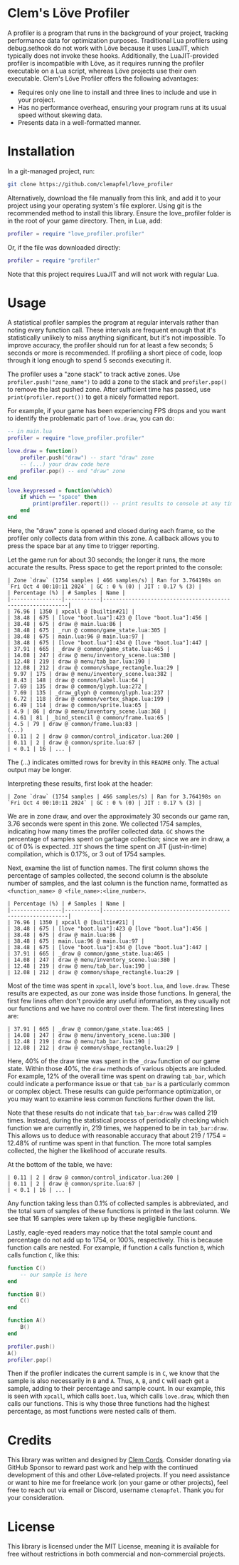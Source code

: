 # Clem's Löve Profiler

A profiler is a program that runs in the background of your project, tracking performance data for optimization purposes. Traditional Lua profilers using debug.sethook do not work with Löve because it uses LuaJIT, which typically does not invoke these hooks. Additionally, the LuaJIT-provided profiler is incompatible with Löve, as it requires running the profiler executable on a Lua script, whereas Löve projects use their own executable. Clem's Löve Profiler offers the following advantages:

+ Requires only one line to install and three lines to include and use in your project.
+ Has no performance overhead, ensuring your program runs at its usual speed without skewing data.
+ Presents data in a well-formatted manner.

# Installation

In a git-managed project, run:

```bash
git clone https://github.com/clemapfel/love_profiler
```

Alternatively, download the file manually from this link, and add it to your project using your operating system's file explorer. Using git is the recommended method to install this library. Ensure the love_profiler folder is in the root of your game directory. Then, in Lua, add:

```lua
profiler = require "love_profiler.profiler"
```

Or, if the file was downloaded directly:

```lua
profiler = require "profiler"
```

Note that this project requires LuaJIT and will not work with regular Lua.

# Usage

A statistical profiler samples the program at regular intervals rather than noting every function call. These intervals are frequent enough that it's statistically unlikely to miss anything significant, but it's not impossible. To improve accuracy, the profiler should run for at least a few seconds; 5 seconds or more is recommended. If profiling a short piece of code, loop through it long enough to spend 5 seconds executing it.

The profiler uses a "zone stack" to track active zones. Use `profiler.push("zone_name")` to add a zone to the stack and `profiler.pop()` to remove the last pushed zone. After sufficient time has passed, use `print(profiler.report())` to get a nicely formatted report.

For example, if your game has been experiencing FPS drops and you want to identify the problematic part of `love.draw`, you can do:

```lua
-- in main.lua
profiler = require "love_profiler.profiler"

love.draw = function()
    profiler.push("draw") -- start "draw" zone
    -- (...) your draw code here
    profiler.pop() -- end "draw" zone
end

love.keypressed = function(which)
    if which == "space" then
        print(profiler.report()) -- print results to console at any time 
    end
end
```

Here, the "draw" zone is opened and closed during each frame, so the profiler only collects data from within this zone. A callback allows you to press the space bar at any time to trigger reporting. 

Let the game run for about 30 seconds; the longer it runs, the more accurate the results. Press space to get the report printed to the console:

```
| Zone `draw` (1754 samples | 466 samples/s) | Ran for 3.764198s on `Fri Oct 4 00:10:11 2024` | GC : 0 % (0) | JIT : 0.17 % (3) |
| Percentage (%) | # Samples | Name |
|----------------|-----------|-----------------------------------------------------------|
| 76.96 | 1350 | xpcall @ [builtin#21] |
| 38.48 | 675 | [love "boot.lua"]:423 @ [love "boot.lua"]:456 |
| 38.48 | 675 | draw @ main.lua:86 |
| 38.48 | 675 | _run @ common/game_state.lua:305 |
| 38.48 | 675 | main.lua:96 @ main.lua:97 |
| 38.48 | 675 | [love "boot.lua"]:434 @ [love "boot.lua"]:447 |
| 37.91 | 665 | _draw @ common/game_state.lua:465 |
| 14.08 | 247 | draw @ menu/inventory_scene.lua:380 |
| 12.48 | 219 | draw @ menu/tab_bar.lua:190 |
| 12.08 | 212 | draw @ common/shape_rectangle.lua:29 |
| 9.97 | 175 | draw @ menu/inventory_scene.lua:382 |
| 8.43 | 148 | draw @ common/label.lua:64 |
| 7.69 | 135 | draw @ common/glyph.lua:272 |
| 7.69 | 135 | _draw_glyph @ common/glyph.lua:237 |
| 6.72 | 118 | draw @ common/vertex_shape.lua:199 |
| 6.49 | 114 | draw @ common/sprite.lua:65 |
| 4.9 | 86 | draw @ menu/inventory_scene.lua:368 |
| 4.61 | 81 | _bind_stencil @ common/frame.lua:65 |
| 4.5 | 79 | draw @ common/frame.lua:83 |
(...)
| 0.11 | 2 | draw @ common/control_indicator.lua:200 |
| 0.11 | 2 | draw @ common/sprite.lua:67 |
| < 0.1 | 16 | ... |
```

The (...) indicates omitted rows for brevity in this `README` only. The actual output may be longer.

Interpreting these results, first look at the header:

```
| Zone `draw` (1754 samples | 466 samples/s) | Ran for 3.764198s on `Fri Oct 4 00:10:11 2024` | GC : 0 % (0) | JIT : 0.17 % (3) |
```

We are in zone draw, and over the approximately 30 seconds our game ran, 3.76 seconds were spent in this zone. We collected 1754 samples, indicating how many times the profiler collected data. `GC` shows the percentage of samples spent on garbage collection; since we are in draw, a `GC` of 0% is expected. `JIT` shows the time spent on JIT (just-in-time) compilation, which is 0.17%, or 3 out of 1754 samples.

Next, examine the list of function names. The first column shows the percentage of samples collected, the second column is the absolute number of samples, and the last column is the function name, formatted as `<function_name> @ <file_name>:<line_number>`.

```
| Percentage (%) | # Samples | Name |
|----------------|-----------|-----------------------------------------------------------|
| 76.96 | 1350 | xpcall @ [builtin#21] |
| 38.48 | 675 | [love "boot.lua"]:423 @ [love "boot.lua"]:456 |
| 38.48 | 675 | draw @ main.lua:86 |
| 38.48 | 675 | main.lua:96 @ main.lua:97 |
| 38.48 | 675 | [love "boot.lua"]:434 @ [love "boot.lua"]:447 |
| 37.91 | 665 | _draw @ common/game_state.lua:465 |
| 14.08 | 247 | draw @ menu/inventory_scene.lua:380 |
| 12.48 | 219 | draw @ menu/tab_bar.lua:190 |
| 12.08 | 212 | draw @ common/shape_rectangle.lua:29 |
```

Most of the time was spent in `xpcall`, love's `boot.lua`, and `love.draw`. These results are expected, as our zone was inside those functions. In general, the first few lines often don't provide any useful information, as they usually not our functions and we have no control over them. The first interesting lines are:

```
| 37.91 | 665 | _draw @ common/game_state.lua:465 |
| 14.08 | 247 | draw @ menu/inventory_scene.lua:380 |
| 12.48 | 219 | draw @ menu/tab_bar.lua:190 |
| 12.08 | 212 | draw @ common/shape_rectangle.lua:29 |
```

Here, 40% of the draw time was spent in the `_draw` function of our game state. Within those 40%, the `draw` methods of various objects are included. For example, 12% of the overall time was spent on drawing `tab_bar`, which could indicate a performance issue or that `tab_bar` is a particularly common or complex object. These results can guide performance optimization, or you may want to examine less common functions further down the list.

Note that these results do not indicate that `tab_bar:draw` was called 219 times. Instead, during the statistical process of periodically checking which function we are currently in, 219 times, we happened to be in `tab_bar:draw`. This allows us to deduce with reasonable accuracy that about 219 / 1754 = 12.48% of runtime was spent in that function. The more total samples collected, the higher the likelihood of accurate results.

At the bottom of the table, we have:

```
| 0.11 | 2 | draw @ common/control_indicator.lua:200 |
| 0.11 | 2 | draw @ common/sprite.lua:67 |
| < 0.1 | 16 | ... |
```

Any function taking less than 0.1% of collected samples is abbreviated, and the total sum of samples of these functions is printed in the last column. We see that 16 samples were taken up by these negligible functions.

Lastly, eagle-eyed readers may notice that the total sample count and percentage do not add up to 1754, or 100%, respectively. This is because function calls are nested. For example, if function `A` calls function `B`, which calls function `C`, like this:

```lua
function C()
    -- our sample is here
end

function B() 
    C() 
end

function A() 
    B() 
end

profiler.push()
A()
profiler.pop()
```

Then if the profiler indicates the current sample is in `C`, we know that the sample is also necessarily in `B` and `A`. Thus, `A`, `B`, and `C` will each get a sample, adding to their percentage and sample count. In our example, this is seen with `xpcall`, which calls `boot.lua`, which calls `love.draw`, which then calls our functions. This is why those three functions had the highest percentage, as most functions were nested calls of them.

# Credits

This library was written and designed by [Clem Cords](clemens-cords.com). Consider donating via GitHub Sponsor to reward past work and help with the continued development of this and other Löve-related projects. If you need assistance or want to hire me for freelance work (on your game or other projects), feel free to reach out via email or Discord, username `clemapfel`. Thank you for your consideration.

# License

This library is licensed under the MIT License, meaning it is available for free without restrictions in both commercial and non-commercial projects.